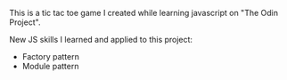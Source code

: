 This is a tic tac toe game I created while learning javascript on "The Odin Project".

New JS skills I learned and applied to this project:
- Factory pattern
- Module pattern
